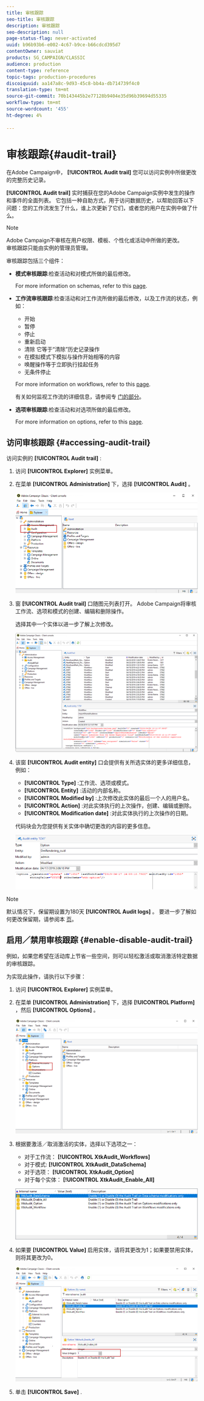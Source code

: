 ```yaml
---
title: 审核跟踪
seo-title: 审核跟踪
description: 审核跟踪
seo-description: null
page-status-flag: never-activated
uuid: b96b93b6-e002-4c67-b9ce-b66cdcd395d7
contentOwner: sauviat
products: SG_CAMPAIGN/CLASSIC
audience: production
content-type: reference
topic-tags: production-procedures
discoiquuid: aa147a8c-9d93-45c8-bb4a-db714739f4c0
translation-type: tm+mt
source-git-commit: 70b143445b2e77128b9404e35d96b39694d55335
workflow-type: tm+mt
source-wordcount: '455'
ht-degree: 4%

---
```



# 审核跟踪{#audit-trail}

在Adobe Campaign中， **[!UICONTROL Audit trail]** 您可以访问实例中所做更改的完整历史记录。

**[!UICONTROL Audit trail]** 实时捕获在您的Adobe Campaign实例中发生的操作和事件的全面列表。 它包括一种自助方式，用于访问数据历史，以帮助回答以下问题：您的工作流发生了什么，谁上次更新了它们，或者您的用户在实例中做了什么。

>[!NOTE]
>
>Adobe Campaign不审核在用户权限、模板、个性化或活动中所做的更改。\
>审核跟踪只能由实例的管理员管理。

审核跟踪包括三个组件：

* **模式审核跟踪**:检查活动和对模式所做的最后修改。

   For more information on schemas, refer to this [page](../../configuration/using/data-schemas.md).

* **工作流审核跟踪**:检查活动和对工作流所做的最后修改，以及工作流的状态，例如：

   * 开始
   * 暂停
   * 停止
   * 重新启动
   * 清除 它等于“清除”历史记录操作
   * 在模拟模式下模拟与操作开始相等的内容
   * 唤醒操作等于立即执行挂起任务
   * 无条件停止

   For more information on workflows, refer to this [page](../../workflow/using/about-workflows.md).

   有关如何监视工作流的详细信息，请参阅专 [门的部分](../../workflow/using/monitoring-workflow-execution.md)。

* **选项审核跟踪**:检查活动和对选项所做的最后修改。

   For more information on options, refer to this [page](../../installation/using/configuring-campaign-options.md).

## 访问审核跟踪 {#accessing-audit-trail}

访问实例的 **[!UICONTROL Audit trail]** :

1. 访问 **[!UICONTROL Explorer]** 实例菜单。
1. 在菜单 **[!UICONTROL Administration]** 下，选择 **[!UICONTROL Audit]** 。

   ![](assets/audit_trail_1.png)

1. 窗 **[!UICONTROL Audit trail]** 口随图元列表打开。 Adobe Campaign将审核工作流、选项和模式的创建、编辑和删除操作。

   选择其中一个实体以进一步了解上次修改。

   ![](assets/audit_trail_2.png)

1. 该窗 **[!UICONTROL Audit entity]** 口会提供有关所选实体的更多详细信息，例如：

   * **[!UICONTROL Type]** :工作流、选项或模式。
   * **[!UICONTROL Entity]** :活动的内部名称。
   * **[!UICONTROL Modified by]** :上次修改此实体的最后一个人的用户名。
   * **[!UICONTROL Action]** :对此实体执行的上次操作，创建、编辑或删除。
   * **[!UICONTROL Modification date]** :对此实体执行的上次操作的日期。

   代码块会为您提供有关实体中确切更改的内容的更多信息。

   ![](assets/audit_trail_3.png)

>[!NOTE]
>
>默认情况下，保留期设置为180天 **[!UICONTROL Audit logs]** 。 要进一步了解如何更改保留期，请参阅本 [页](../../production/using/database-cleanup-workflow.md#deployment-wizard)。

## 启用／禁用审核跟踪 {#enable-disable-audit-trail}

例如，如果您希望在活动库上节省一些空间，则可以轻松激活或取消激活特定数据的审核跟踪。

为实现此操作，请执行以下步骤：

1. 访问 **[!UICONTROL Explorer]** 实例菜单。
1. 在菜单 **[!UICONTROL Administration]** 下，选择 **[!UICONTROL Platform]** ，然后 **[!UICONTROL Options]** 。

   ![](assets/audit_trail_4.png)

1. 根据要激活／取消激活的实体，选择以下选项之一：

   * 对于工作流： **[!UICONTROL XtkAudit_Workflows]**
   * 对于模式: **[!UICONTROL XtkAudit_DataSchema]**
   * 对于选项： **[!UICONTROL XtkAudit_Option]**
   * 对于每个实体： **[!UICONTROL XtkAudit_Enable_All]**

   ![](assets/audit_trail_5.png)

1. 如果要 **[!UICONTROL Value]** 启用实体，请将其更改为1；如果要禁用实体，则将其更改为0。

   ![](assets/audit_trail_6.png)

1. 单击 **[!UICONTROL Save]** .

